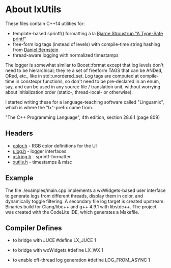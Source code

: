 About lxUtils
=============

These files contain C++14 utilities for:

* template-based sprintf() formatting à la [Bjarne Stroustrup "A Type-Safe printf"][1]
* free-form log tags (instead of levels) with compile-time string hashing from [Daniel Bernstein][2]
* thread-aware logging with normalized timestamps

The logger is somewhat similar to Boost::format except that log levels don't need to be hierarchical; they're a set of freeform TAGS that can be ANDed, ORed, etc., like in std::unordered_set. Log tags are computed at compile-time in constexpr functions, so don't need to be pre-declared in an enum, say, and can be used in any source file / translation unit, without worrying about initialization order (static-, thread-local- or otherwise).

I started writing these for a language-teaching software called "Linguamix", which is where the "lx"-prefix came from.

[1]: http://www.stroustrup.com/C++11FAQ.html#variadic-templates
[2]: http://www.cse.yorku.ca/~oz/hash.html

"The C++ Programming Language", 4th edition, section 28.6.1 (page 809)

## Headers
* [color.h](inc/lx/color.h) - RGB color definitions for the UI
* [ulog.h](inc/lx/ulog.h) - logger interfaces
* [xstring.h](inc/lx/xstring.h) - sprintf-formatter
* [xutils.h](inc/lx/xutils.h) - timestamps & misc


## Example

The file ./examples/main.cpp implements a wxWidgets-based user interface to generate logs from different threads, display them in color, and dynamically toggle filtering. A secondary file log target is created upstream. Binaries build for Clang/libc++ and g++ 4.9.1 with libstdc++. The project was created with the CodeLite IDE, which generates a Makefile.


## Compiler Defines

* to bridge with JUCE
  #define LX_JUCE 1

* to bridge with wxWidgets
  #define LX_WX 1

* to enable off-thread log generation
  #define LOG_FROM_ASYNC 1
  
